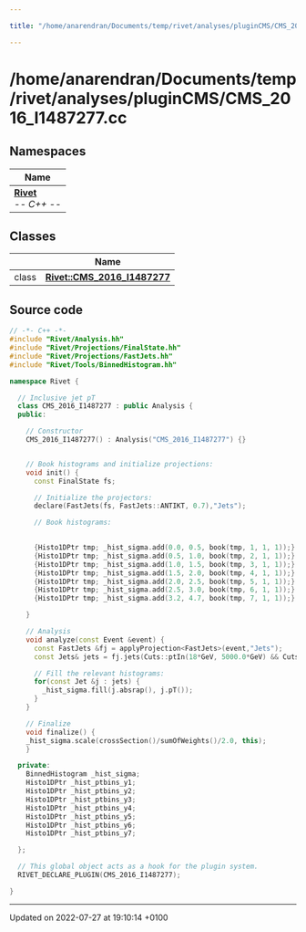 ```yaml
---

title: "/home/anarendran/Documents/temp/rivet/analyses/pluginCMS/CMS_2016_I1487277.cc"

---
```


# /home/anarendran/Documents/temp/rivet/analyses/pluginCMS/CMS_2016_I1487277.cc



## Namespaces

| Name           |
| -------------- |
| **[Rivet](http://example.org/namespaces/namespacerivet/)** <br>-*- C++ -*-  |

## Classes

|                | Name           |
| -------------- | -------------- |
| class | **[Rivet::CMS_2016_I1487277](http://example.org/classes/classrivet_1_1cms__2016__i1487277/)**  |




## Source code

```cpp
// -*- C++ -*-
#include "Rivet/Analysis.hh"
#include "Rivet/Projections/FinalState.hh"
#include "Rivet/Projections/FastJets.hh"
#include "Rivet/Tools/BinnedHistogram.hh"

namespace Rivet {

  // Inclusive jet pT
  class CMS_2016_I1487277 : public Analysis {
  public:

    // Constructor
    CMS_2016_I1487277() : Analysis("CMS_2016_I1487277") {}


    // Book histograms and initialize projections:
    void init() {
      const FinalState fs;

      // Initialize the projectors:
      declare(FastJets(fs, FastJets::ANTIKT, 0.7),"Jets");

      // Book histograms:

      
      {Histo1DPtr tmp; _hist_sigma.add(0.0, 0.5, book(tmp, 1, 1, 1));}
      {Histo1DPtr tmp; _hist_sigma.add(0.5, 1.0, book(tmp, 2, 1, 1));}
      {Histo1DPtr tmp; _hist_sigma.add(1.0, 1.5, book(tmp, 3, 1, 1));}
      {Histo1DPtr tmp; _hist_sigma.add(1.5, 2.0, book(tmp, 4, 1, 1));}
      {Histo1DPtr tmp; _hist_sigma.add(2.0, 2.5, book(tmp, 5, 1, 1));}
      {Histo1DPtr tmp; _hist_sigma.add(2.5, 3.0, book(tmp, 6, 1, 1));}
      {Histo1DPtr tmp; _hist_sigma.add(3.2, 4.7, book(tmp, 7, 1, 1));}

    }

    // Analysis
    void analyze(const Event &event) {
      const FastJets &fj = applyProjection<FastJets>(event,"Jets");
      const Jets& jets = fj.jets(Cuts::ptIn(18*GeV, 5000.0*GeV) && Cuts::absrap < 5.2);

      // Fill the relevant histograms:
      for(const Jet &j : jets) {
        _hist_sigma.fill(j.absrap(), j.pT());
      }
    }

    // Finalize
    void finalize() {
    _hist_sigma.scale(crossSection()/sumOfWeights()/2.0, this);
    }

  private:
    BinnedHistogram _hist_sigma;
    Histo1DPtr _hist_ptbins_y1;
    Histo1DPtr _hist_ptbins_y2;
    Histo1DPtr _hist_ptbins_y3;
    Histo1DPtr _hist_ptbins_y4;
    Histo1DPtr _hist_ptbins_y5;
    Histo1DPtr _hist_ptbins_y6;
    Histo1DPtr _hist_ptbins_y7;

  };

  // This global object acts as a hook for the plugin system.
  RIVET_DECLARE_PLUGIN(CMS_2016_I1487277);

}
```


-------------------------------

Updated on 2022-07-27 at 19:10:14 +0100
